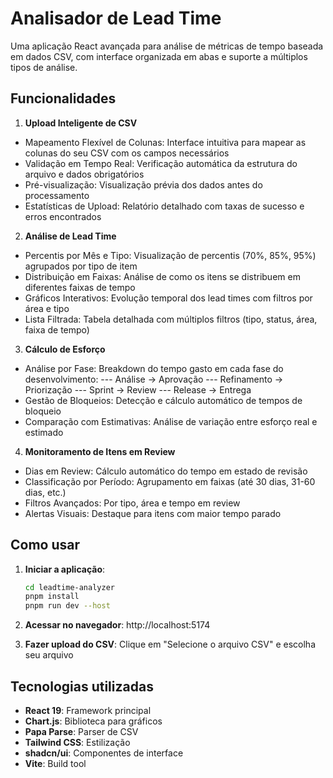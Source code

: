 # Analisador de Lead Time

Uma aplicação React avançada para análise de métricas de tempo baseada em dados CSV, com interface organizada em abas e suporte a múltiplos tipos de análise.

## Funcionalidades

1. **Upload Inteligente de CSV**
- Mapeamento Flexível de Colunas: Interface intuitiva para mapear as colunas do seu CSV com os campos necessários
- Validação em Tempo Real: Verificação automática da estrutura do arquivo e dados obrigatórios
- Pré-visualização: Visualização prévia dos dados antes do processamento
- Estatísticas de Upload: Relatório detalhado com taxas de sucesso e erros encontrados

2. **Análise de Lead Time**
- Percentis por Mês e Tipo: Visualização de percentis (70%, 85%, 95%) agrupados por tipo de item
- Distribuição em Faixas: Análise de como os itens se distribuem em diferentes faixas de tempo
- Gráficos Interativos: Evolução temporal dos lead times com filtros por área e tipo
- Lista Filtrada: Tabela detalhada com múltiplos filtros (tipo, status, área, faixa de tempo)

3. **Cálculo de Esforço**
- Análise por Fase: Breakdown do tempo gasto em cada fase do desenvolvimento:
--- Análise → Aprovação
--- Refinamento → Priorização
--- Sprint → Review
--- Release → Entrega
- Gestão de Bloqueios: Detecção e cálculo automático de tempos de bloqueio
- Comparação com Estimativas: Análise de variação entre esforço real e estimado

4. **Monitoramento de Itens em Review**
- Dias em Review: Cálculo automático do tempo em estado de revisão
- Classificação por Período: Agrupamento em faixas (até 30 dias, 31-60 dias, etc.)
- Filtros Avançados: Por tipo, área e tempo em review
- Alertas Visuais: Destaque para itens com maior tempo parado

## Como usar

1. **Iniciar a aplicação**:
   ```bash
   cd leadtime-analyzer
   pnpm install
   pnpm run dev --host
   ```

2. **Acessar no navegador**: http://localhost:5174

3. **Fazer upload do CSV**: Clique em "Selecione o arquivo CSV" e escolha seu arquivo

## Tecnologias utilizadas

- **React 19**: Framework principal
- **Chart.js**: Biblioteca para gráficos
- **Papa Parse**: Parser de CSV
- **Tailwind CSS**: Estilização
- **shadcn/ui**: Componentes de interface
- **Vite**: Build tool
